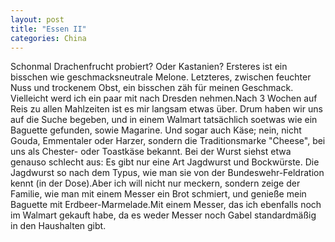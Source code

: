 ```yaml
---
layout: post
title: "Essen II"
categories: China
---
```


Schonmal Drachenfrucht probiert? Oder Kastanien? Ersteres ist ein bisschen wie geschmacksneutrale Melone. Letzteres, zwischen feuchter Nuss und trockenem Obst, ein bisschen zäh für meinen Geschmack. Vielleicht werd ich ein paar mit nach Dresden nehmen.Nach 3 Wochen auf Reis zu allen Mahlzeiten ist es mir langsam etwas über. Drum haben wir uns auf die Suche begeben, und in einem Walmart tatsächlich soetwas wie ein Baguette gefunden, sowie Magarine. Und sogar auch Käse; nein, nicht Gouda, Emmentaler oder Harzer, sondern die Traditionsmarke "Cheese", bei uns als Chester- oder Toastkäse bekannt. Bei der Wurst siehst etwa genauso schlecht aus: Es gibt nur eine Art Jagdwurst und Bockwürste. Die Jagdwurst so nach dem Typus, wie man sie von der Bundeswehr-Feldration kennt (in der Dose).Aber ich will nicht nur meckern, sondern zeige der Familie, wie man mit einem Messer ein Brot schmiert, und genieße mein Baguette mit Erdbeer-Marmelade.Mit einem Messer, das ich ebenfalls noch im Walmart gekauft habe, da es weder Messer noch Gabel standardmäßig in den Haushalten gibt.
